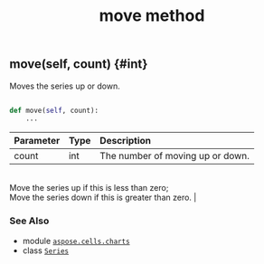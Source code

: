 ﻿---
title: move method
second_title: Aspose.Cells for Python via .NET API References
description: 
type: docs
weight: 20
url: /aspose.cells.charts/series/move/
is_root: false
---

## move(self, count) {#int}

Moves the series up or down.



```python

def move(self, count):
    ...
```


| Parameter | Type | Description |
| :- | :- | :- |
| count | int | The number of moving up or down.<br/>Move the series up if this is less than zero;<br/>Move the series down if this is greater than zero. |



### See Also
* module [`aspose.cells.charts`](../../)
* class [`Series`](/cells/python-net/aspose.cells.charts/series)
